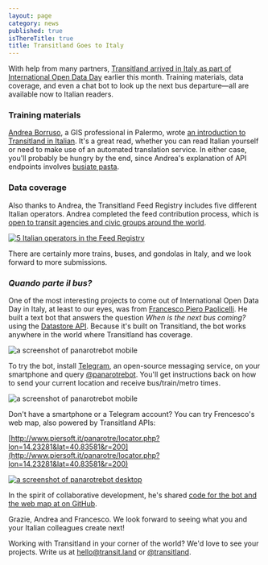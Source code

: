 ```yaml
---
layout: page
category: news
published: true
isThereTitle: true
title: Transitland Goes to Italy
---
```


With help from many partners, [Transitland arrived in Italy as part of International Open Data Day](https://transit.land/news/2016/03/04/transitland-feed-submission-update.html) earlier this month. Training materials, data coverage, and even a chat bot to look up the next bus departure&mdash;all are available now to Italian readers.

### Training materials

[Andrea Borruso](https://twitter.com/aborruso), a GIS professional in Palermo, wrote [an introduction to Transitland in Italian](http://blog.spaziogis.it/2016/03/02/transiland-per-mettere-insieme-e-dare-vita-ai-dati-sui-trasporti/). It's a great read, whether you can read Italian yourself or need to make use of an automated translation service. In either case, you'll probably be hungry by the end, since Andrea's explanation of API endpoints involves [busiate pasta](https://www.youtube.com/watch?v=-PDpIBxHbMA).

### Data coverage

Also thanks to Andrea, the Transitland Feed Registry includes five different Italian operators. Andrea completed the feed contribution process, which is [open to transit agencies and civic groups around the world](/news/2016/02/19/get-started-add-feeds.html).

[![5 Italian operators in the Feed Registry](/images/transitland-in-italy/italian-feeds-in-feed-registry.png)](https://transit.land/feed-registry)

There are certainly more trains, buses, and gondolas in Italy, and we look forward to more submissions.

### _Quando parte il bus?_

One of the most interesting projects to come out of International Open Data Day in Italy, at least to our eyes, was from [Francesco Piero Paolicelli](https://twitter.com/Piersoft). He built a text bot that answers the question _When is the next bus coming?_ using the [Datastore API](/how-it-works/#slide-3). Because it's built on Transitland, the bot works anywhere in the world where Transitland has coverage.

![a screenshot of panarotrebot mobile](/images/transitland-in-italy/transporti-mobile1.png)

To try the bot, install [Telegram](https://telegram.org/), an open-source messaging service, on your smartphone and query [@panarotrebot](https://telegram.me/panarotrebot). You'll get instructions back on how to send your current location and receive bus/train/metro times.

![a screenshot of panarotrebot mobile](/images/transitland-in-italy/transporti-mobile2.png)

Don't have a smartphone or a Telegram account? You can try Frencesco's web map, also powered by Transitland APIs:

[http://www.piersoft.it/panarotre/locator.php?lon=14.23281&lat=40.83581&r=200](http://www.piersoft.it/panarotre/locator.php?lon=14.23281&lat=40.83581&r=200)

[![a screenshot of panarotrebot desktop](/images/transitland-in-italy/transporti-desktop.png)](http://www.piersoft.it/panarotre/locator.php?lon=14.2700&lat=40.8509&r=200#)

In the spirit of collaborative development, he's shared [code for the bot and the web map at on GitHub](https://github.com/piersoft/panarotre).

Grazie, Andrea and Francesco. We look forward to seeing what you and your Italian colleagues create next!

Working with Transitland in your corner of the world? We'd love to see your projects. Write us at [hello@transit.land](mailto:hello@transit.land) or [@transitland](https://twitter.com/transitland).
